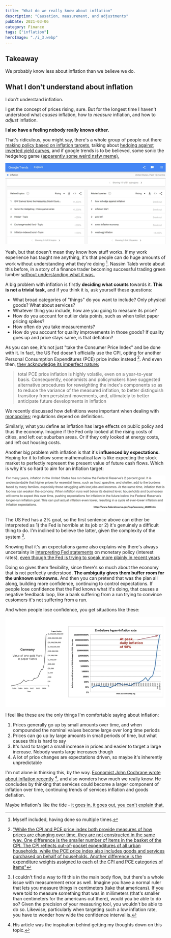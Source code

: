 ```yaml
---
title: "What do we really know about inflation"
description: "Causation, measurement, and adjustments"
pubDate: 2021-03-06
category: Finance
tags: ["inflation"]
heroImage: "./i_3.webp"
---
```


## Takeaway

We probably know less about inflation than we believe we do.

## What I don't understand about inflation

I don't understand inflation.

I get the concept of prices rising, sure. But for the longest time I haven't understood what _causes_ inflation, how to _measure_ inflation, and how to _adjust_ inflation.

**I also have a feeling nobody really knows either.**

That's ridiculous, you might say, there's a whole group of people out there [making policy based on inflation targets](https://www.federalreserve.gov/faqs/economy_14400.htm "fed"), talking about [hedging against inverted yield curves](https://www.chathamfinancial.com/insights/hedging-in-an-inverted-yield-curve-environment "yield"), and if google trends is to be believed, some sonic the hedgehog game [(apparently some weird nsfw meme).](https://tvtropes.org/pmwiki/pmwiki.php/VideoGame/SonicInflationAdventure "sonic")

![post](./i_1.webp)

Yeah, but that doesn't mean they know how stuff works. If my work experience has taught me anything, it's that people can do huge amounts of work without understanding what they're doing [^1]. Nassim Taleb wrote about this before, in a story of a finance trader becoming successful trading green lumber [without understanding what it was.](https://fs.blog/2016/11/green-lumber-fallacy/ "taleb")

A big problem with inflation is firstly **deciding what counts** towards it. **This is not a trivial task,** and if you think it is, ask yourself these questions:

- What broad categories of "things" do you want to include? Only physical goods? What about services?
- Whatever thing you include, how are you going to measure its price?
- How do you account for outlier data points, such as when toilet paper pricing spikes?
- How often do you take measurements?
- How do you account for quality improvements in those goods? If quality goes up and price stays same, is that deflation?

As you can see, it's not just "take the Consumer Price Index" and be done with it. In fact, the US Fed doesn't officially use the CPI, opting for another Personal Consumption Expenditures (PCE) price index instead [^2]. And even then, [they acknowledge its imperfect nature:](https://www.federalreserve.gov/econres/notes/feds-notes/comparing-two-measures-of-core-inflation-20190802.htm "fed")

> total PCE price inflation is highly volatile, even on a year-to-year basis. Consequently, economists and policymakers have suggested alternative procedures for reweighting the index's components so as to reduce the variance of the measured inflation, to better distinguish transitory from persistent movements, and, ultimately to better anticipate future developments in inflation

We recently discussed how definitions were important when dealing with [monopolies](https://leonlins.com/writing/2021_02_13_monopoly/ "monopoly"); regulations depend on definitions.

Similarly, what you define as inflation has large effects on public policy and thus the economy. Imagine if the Fed only looked at the rising costs of cities, and left out suburban areas. Or if they only looked at energy costs, and left out housing costs.

Another big problem with inflation is that it's **influenced by expectations.** Hoping for it to follow some mathematical law is like expecting the stock market to perfectly represent the present value of future cash flows. Which is why it's so hard to aim for an inflation target:

![post](./i_2.webp)

The US Fed has a 2% goal, so the first sentence above can either be interpreted as 1) the Fed is horrible at its job or 2) it's genuinely a difficult thing to do. I'm inclined to believe the latter, given the complexity of the system [^3].

Knowing that it's an expectations game also explains why there's always uncertainty in [interpreting Fed statements](https://www.stlouisfed.org/open-vault/2019/may/how-read-fomc-statement "Fed") on monetary policy (interest rates), [even though the Fed is trying to speak more plainly in recent years](https://www.bankrate.com/banking/federal-reserve/fed-simple-communication-may-be-confusing-markets/ "Fed")

Doing so gives them flexibility, since there's so much about the economy that is not perfectly understood. **The ambiguity gives them buffer room for the unknown unknowns.** And then you can pretend that was the plan all along, building more confidence, continuing to control expectations. If people lose confidence that the Fed knows what it's doing, that causes a negative feedback loop, like a bank suffering from a run trying to convince customers it's not suffering from a run.

And when people lose confidence, you get situations like these:

![post](./i_3.webp)

I feel like these are the only things I'm comfortable saying about inflation:

1. Prices generally go up by small amounts over time, and when compounded the nominal values become large over long time periods
2. Prices can go up by large amounts in small periods of time, but what causes this is hard to say
3. It's hard to target a small increase in prices and easier to target a large increase. Nobody wants large increases though
4. A lot of price changes are expectations driven, so maybe it's inherently unpredictable

I'm not alone in thinking this, by the way. [Economist John Cochrane wrote about inflation recently](https://johnhcochrane.blogspot.com/2021/02/inflation-issues.html "john") [^4], and also wonders how much we really know. He concludes by thinking that services could become a larger component of inflation over time, continuing trends of services inflation and goods deflation.

Maybe inflation's like the tide - [it goes in, it goes out, you can't explain that.](https://www.newser.com/story/109164/bill-oreilly-to-atheists-you-cant-explain-the-tides.html "tide")

[^1]: Myself included, having done so multiple times.
[^2]: ["While the CPI and PCE price index both provide measures of how prices are changing over time, they are not constructed in the same way. One difference is the smaller number of items in the basket of the CPI. The CPI reflects out-of-pocket expenditures of all urban households, while the PCE price index also includes goods and services purchased on behalf of households. Another difference is the expenditure weights assigned to each of the CPI and PCE categories of items"](https://www.clevelandfed.org/en/our-research/center-for-inflation-research/consumer-price-data.aspx "fed")
[^3]: I couldn't find a way to fit this in the main body flow, but there's a whole issue with measurement error as well. Imagine you have a normal ruler that lets you measure things in centimeters (take that americans). If you were told to measure something that was in millimeters (that's smaller than centimeters for the americans out there), would you be able to do so? Given the precision of your measuring tool, you wouldn't be able to do so. Likewise, particularly when targeting such a low inflation rate, you have to wonder how wide the confidence interval is.
[^4]: His article was the inspiration behind getting my thoughts down on this topic.
